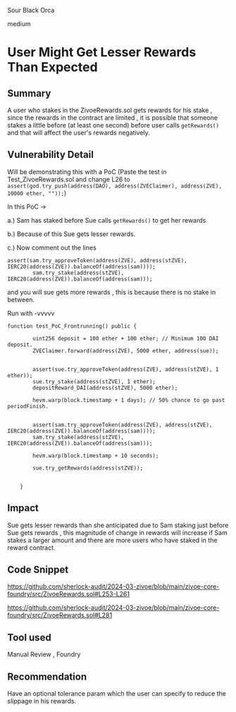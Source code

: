 Sour Black Orca

medium

# User Might Get Lesser Rewards Than Expected

## Summary

A user who stakes in the ZivoeRewards.sol gets rewards for his stake , since the rewards in the contract are limited , it is possible that someone stakes a little before (at least one second) before user calls `getRewards()` and that will affect the user's rewards negatively.


## Vulnerability Detail

Will be demonstrating this with a PoC (Paste the test in Test_ZivoeRewards.sol and change L26 to `assert(god.try_push(address(DAO), address(ZVEClaimer), address(ZVE), 10000 ether, ""));`)

In this PoC ->

a.) Sam has staked before Sue calls `getRewards()` to get her rewards

b.) Because of this Sue gets lesser rewards.

c.) Now comment out the lines

```solidity
assert(sam.try_approveToken(address(ZVE), address(stZVE), IERC20(address(ZVE)).balanceOf(address(sam))));
        sam.try_stake(address(stZVE), IERC20(address(ZVE)).balanceOf(address(sam))); 
```

and you will sue gets more rewards , this is because there is no stake in between.

Run with -vvvvv

```solidity
function test_PoC_Frontrunning() public {

        uint256 deposit = 100 ether + 100 ether; // Minimum 100 DAI deposit.
        ZVEClaimer.forward(address(ZVE), 5000 ether, address(sue));

        
        assert(sue.try_approveToken(address(ZVE), address(stZVE), 1 ether));
        sue.try_stake(address(stZVE), 1 ether);
        depositReward_DAI(address(stZVE), 5000 ether);

        hevm.warp(block.timestamp + 1 days); // 50% chance to go past periodFinish.

        
        assert(sam.try_approveToken(address(ZVE), address(stZVE), IERC20(address(ZVE)).balanceOf(address(sam))));
        sam.try_stake(address(stZVE), IERC20(address(ZVE)).balanceOf(address(sam)));

        hevm.warp(block.timestamp + 10 seconds);

        sue.try_getRewards(address(stZVE));
        

    }
```

## Impact

Sue gets lesser rewards than she anticipated due to Sam staking just before Sue gets rewards , this magnitude of change in rewards will increase if Sam stakes a larger amount and there are more users who have staked in the reward contract.

## Code Snippet

https://github.com/sherlock-audit/2024-03-zivoe/blob/main/zivoe-core-foundry/src/ZivoeRewards.sol#L253-L261

https://github.com/sherlock-audit/2024-03-zivoe/blob/main/zivoe-core-foundry/src/ZivoeRewards.sol#L281

## Tool used

Manual Review , Foundry

## Recommendation

Have an optional tolerance param which the user can specify to reduce the slippage in his rewards.